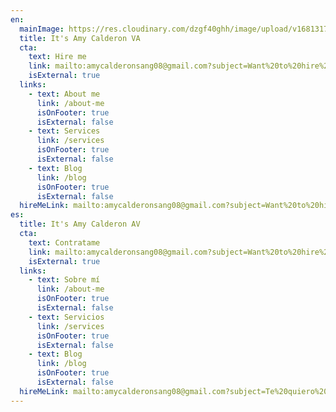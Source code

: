 ```yaml
---
en:
  mainImage: https://res.cloudinary.com/dzgf40ghh/image/upload/v1681317296/IMG_1328_bnjfga.jpg
  title: It's Amy Calderon VA
  cta:
    text: Hire me
    link: mailto:amycalderonsang08@gmail.com?subject=Want%20to%20hire%20you
    isExternal: true
  links:
    - text: About me
      link: /about-me
      isOnFooter: true
      isExternal: false
    - text: Services
      link: /services
      isOnFooter: true
      isExternal: false
    - text: Blog
      link: /blog
      isOnFooter: true
      isExternal: false
  hireMeLink: mailto:amycalderonsang08@gmail.com?subject=Want%20to%20hire%20you
es:
  title: It's Amy Calderon AV
  cta:
    text: Contratame
    link: mailto:amycalderonsang08@gmail.com?subject=Want%20to%20hire%20you
    isExternal: true
  links:
    - text: Sobre mí
      link: /about-me
      isOnFooter: true
      isExternal: false
    - text: Servicios
      link: /services
      isOnFooter: true
      isExternal: false
    - text: Blog
      link: /blog
      isOnFooter: true
      isExternal: false
  hireMeLink: mailto:amycalderonsang08@gmail.com?subject=Te%20quiero%20contratar
---
```

